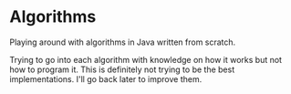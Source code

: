 # Algorithms
Playing around with algorithms in Java written from scratch.

Trying to go into each algorithm with knowledge on how it works but not how to program it.
This is definitely not trying to be the best implementations. I'll go back later to improve them.
